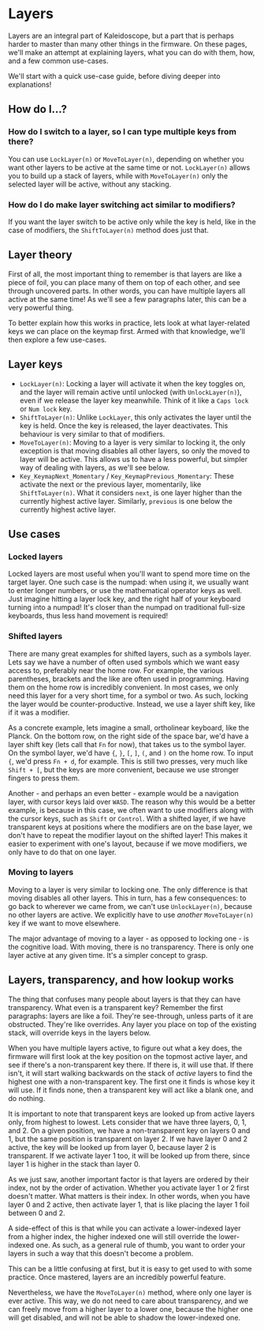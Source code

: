 # Layers

Layers are an integral part of Kaleidoscope, but a part that is perhaps harder
to master than many other things in the firmware. On these pages, we'll make an
attempt at explaining layers, what you can do with them, how, and a few common
use-cases.

We'll start with a quick use-case guide, before diving deeper into explanations!

## How do I...?

### How do I switch to a layer, so I can type multiple keys from there?

You can use `LockLayer(n)` or `MoveToLayer(n)`, depending on whether you want
other layers to be active at the same time or not. `LockLayer(n)` allows you to
build up a stack of layers, while with `MoveToLayer(n)` only the selected layer
will be active, without any stacking.

### How do I do make layer switching act similar to modifiers?

If you want the layer switch to be active only while the key is held, like in
the case of modifiers, the `ShiftToLayer(n)` method does just that.

## Layer theory

First of all, the most important thing to remember is that layers are like a
piece of foil, you can place many of them on top of each other, and see through
uncovered parts. In other words, you can have multiple layers all active at the
same time! As we'll see a few paragraphs later, this can be a very powerful
thing.

To better explain how this works in practice, lets look at what layer-related
keys we can place on the keymap first. Armed with that knowledge, we'll then
explore a few use-cases.

## Layer keys

- `LockLayer(n)`: Locking a layer will activate it when the key toggles on, and
  the layer will remain active until unlocked (with `UnlockLayer(n)`), even if
  we release the layer key meanwhile. Think of it like a `Caps lock` or `Num
  lock` key.
- `ShiftToLayer(n)`: Unlike `LockLayer`, this only activates the layer until the
  key is held. Once the key is released, the layer deactivates. This behaviour
  is very similar to that of modifiers.
- `MoveToLayer(n)`: Moving to a layer is very similar to locking it, the only
  exception is that moving disables all other layers, so only the moved to layer
  will be active. This allows us to have a less powerful, but simpler way of
  dealing with layers, as we'll see below.
- `Key_KeymapNext_Momentary` / `Key_KeymapPrevious_Momentary`: These activate
  the next or the previous layer, momentarily, like `ShiftToLayer(n)`. What it
  considers `next`, is one layer higher than the currently highest active layer.
  Similarly, `previous` is one below the currently highest active layer.

## Use cases

### Locked layers

Locked layers are most useful when you'll want to spend more time on the target
layer. One such case is the numpad: when using it, we usually want to enter
longer numbers, or use the mathematical operator keys as well. Just imagine
hitting a layer lock key, and the right half of your keyboard turning into a
numpad! It's closer than the numpad on traditional full-size keyboards, thus
less hand movement is required!

### Shifted layers

There are many great examples for shifted layers, such as a symbols layer. Lets
say we have a number of often used symbols which we want easy access to,
preferably near the home row. For example, the various parentheses, brackets and
the like are often used in programming. Having them on the home row is
incredibly convenient. In most cases, we only need this layer for a very short
time, for a symbol or two. As such, locking the layer would be
counter-productive. Instead, we use a layer shift key, like if it was a
modifier.

As a concrete example, lets imagine a small, ortholinear keyboard, like the
Planck. On the bottom row, on the right side of the space bar, we'd have a layer
shift key (lets call that `Fn` for now), that takes us to the symbol layer. On
the symbol layer, we'd have `{`, `}`, `[`, `]`, `(`, and `)` on the home row. To
input `{`, we'd press `Fn + d`, for example. This is still two presses, very
much like `Shift + [`, but the keys are more convenient, because we use stronger
fingers to press them.

Another - and perhaps an even better - example would be a navigation layer, with
cursor keys laid over `WASD`. The reason why this would be a better example, is
because in this case, we often want to use modifiers along with the cursor keys,
such as `Shift` or `Control`. With a shifted layer, if we have transparent keys
at positions where the modifiers are on the base layer, we don't have to repeat
the modifier layout on the shifted layer! This makes it easier to experiment
with one's layout, because if we move modifiers, we only have to do that on one
layer.

### Moving to layers

Moving to a layer is very similar to locking one. The only difference is that
moving disables all other layers. This in turn, has a few consequences: to go
back to wherever we came from, we can't use `UnlockLayer(n)`, because no other
layers are active. We explicitly have to use _another_ `MoveToLayer(n)` key if
we want to move elsewhere.

The major advantage of moving to a layer - as opposed to locking one - is the
cognitive load. With moving, there is no transparency. There is only one layer
active at any given time. It's a simpler concept to grasp.

## Layers, transparency, and how lookup works

The thing that confuses many people about layers is that they can have
transparency. What even is a transparent key? Remember the first paragraphs:
layers are like a foil. They're see-through, unless parts of it are obstructed.
They're like overrides. Any layer you place on top of the existing stack, will
override keys in the layers below.

When you have multiple layers active, to figure out what a key does, the
firmware will first look at the key position on the topmost active layer, and
see if there's a non-transparent key there. If there is, it will use that. If
there isn't, it will start walking backwards on the stack of _active_ layers to
find the highest one with a non-transparent key. The first one it finds is whose
key it will use. If it finds none, then a transparent key will act like a blank
one, and do nothing.

It is important to note that transparent keys are looked up from active layers
only, from highest to lowest. Lets consider that we have three layers, 0, 1,
and 2. On a given position, we have a non-transparent key on layers 0 and 1, but
the same position is transparent on layer 2. If we have layer 0 and 2 active,
the key will be looked up from layer 0, because layer 2 is transparent. If we
activate layer 1 too, it will be looked up from there, since layer 1 is higher
in the stack than layer 0.

As we just saw, another important factor is that layers are ordered by their
index, not by the order of activation. Whether you activate layer 1 or 2 first
doesn't matter. What matters is their index. In other words, when you have layer
0 and 2 active, then activate layer 1, that is like placing the layer 1 foil
between 0 and 2.

A side-effect of this is that while you can activate a lower-indexed layer from
a higher index, the higher indexed one will still override the lower-indexed
one. As such, as a general rule of thumb, you want to order your layers in such
a way that this doesn't become a problem.

This can be a little confusing at first, but it is easy to get used to with some
practice. Once mastered, layers are an incredibly powerful feature.

Nevertheless, we have the `MoveToLayer(n)` method, where only one layer is ever
active. This way, we do not need to care about transparency, and we can freely
move from a higher layer to a lower one, because the higher one will get
disabled, and will not be able to shadow the lower-indexed one.
